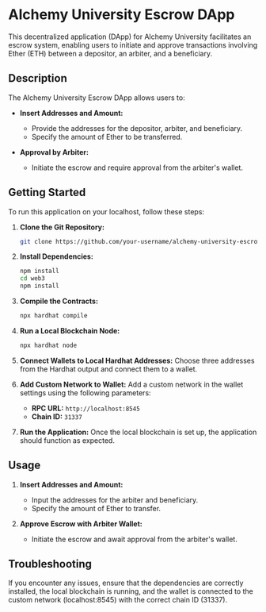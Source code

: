 # Alchemy University Escrow DApp

This decentralized application (DApp) for Alchemy University facilitates an escrow system, enabling users to initiate and approve transactions involving Ether (ETH) between a depositor, an arbiter, and a beneficiary.

## Description

The Alchemy University Escrow DApp allows users to:

- **Insert Addresses and Amount:**
  - Provide the addresses for the depositor, arbiter, and beneficiary.
  - Specify the amount of Ether to be transferred.

- **Approval by Arbiter:**
  - Initiate the escrow and require approval from the arbiter's wallet.

## Getting Started

To run this application on your localhost, follow these steps:

1. **Clone the Git Repository:**
   ```bash
   git clone https://github.com/your-username/alchemy-university-escrow-dapp.git
   ```

2. **Install Dependencies:**
   ```bash
   npm install
   cd web3
   npm install
   ```

3. **Compile the Contracts:**
   ```bash
   npx hardhat compile
   ```

4. **Run a Local Blockchain Node:**
   ```bash
   npx hardhat node
   ```

5. **Connect Wallets to Local Hardhat Addresses:**
   Choose three addresses from the Hardhat output and connect them to a wallet.

6. **Add Custom Network to Wallet:**
   Add a custom network in the wallet settings using the following parameters:
   - **RPC URL:** `http://localhost:8545`
   - **Chain ID:** `31337`

7. **Run the Application:**
   Once the local blockchain is set up, the application should function as expected.

## Usage

1. **Insert Addresses and Amount:**
   - Input the addresses for the arbiter and beneficiary.
   - Specify the amount of Ether to transfer.

2. **Approve Escrow with Arbiter Wallet:**
   - Initiate the escrow and await approval from the arbiter's wallet.

## Troubleshooting

If you encounter any issues, ensure that the dependencies are correctly installed, the local blockchain is running, and the wallet is connected to the custom network (localhost:8545) with the correct chain ID (31337).
